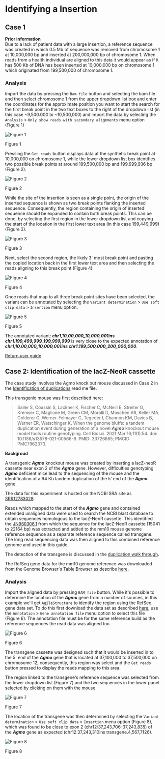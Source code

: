# Identifying a Insertion

## Case 1

__Prior information__  
Due to a lack of patient data with a large insertion, a reference sequence was created in which 0.5 Mb of sequence was removed from chromosome 1 at 10,000,000 bp and inserted at 200,000,000 bp of chromosome 1. When reads from a health individual are aligned to this data it would appear as if it has 500 Kb of DNA has been inserted at 10,000,000 bp on chromosome 1 which originated from 199,500,000 of chromosome 1.   

### Analysis
Import the data by pressing the ```Bam file``` button and selecting the bam file and then select chromosome 1 from the upper dropdown list box and enter the coordinates for the approximate position you want to start the search for the first break point in the  two text boxes to the right of the dropdown list (in this case ~9,500.000 to ~10,500,000) and import the data by selecting the ```Analysis``` > ```Only show reads with secondary alignments``` menu option (Figure 1)

![Figure 1](images/examples/figure1ins.jpg)

Figure 1

Pressing the ```Get reads``` button displays data at the synthetic break point at 10,000,000 on chromosome 1, while the lower dropdown list box identifies two possible break points at around 199,500,000 bp and 199,999,936 bp (Figure 2).   

![Figure 2](images/examples/figure2ins.jpg)

Figure 2

While the site of the insertion is seen as a single point, the origin of the inserted sequence is shown as two break points flanking the inserted sequence. Consequently, the region containing the origin of inserted sequence should be expanded to contain both break points. This can be done, by selecting the first region in the lower dropdown list and copying the start of the location in the first lower text area (in this case 199,449,999) (Figure 3). 

![Figure 3](images/examples/figure3ins.jpg)

Figure 3

Next, select the second region, the likely 3' most break point and pasting the copied location back in the first lower text area and then selecting the reads aligning to this break point (Figure 4)

![Figure 4](images/examples/figure4ins.jpg)

Figure 4

Once reads that map to all three break point sites have been selected, the variant can be annotated by selecting the ```Variant determination``` > ```Use soft clip data``` > ```Insertion``` menu option.

![Figure 5](images/examples/figure5ins.jpg)

Figure 5

The annotated variant: ___chr1,10,00,000_10,000,001ins chr1.199,499,999_199,999,999___ is very close to the expected annotation of ___chr1,10,00,000_10,000,001ins chr1.199,500,000_200_000,000___. 

[Return user guide](README.md#insertion)

## Case 2: Identification of the lacZ-NeoR cassette

The case study involves the Agmo knock out mouse discussed in Case 2 in the [Identification of duplications](duplication.md) read me file. 

This transgenic mouse was first described here:

> Sailer S, Coassin S, Lackner K, Fischer C, McNeill E, Streiter G, Kremser C, Maglione M, Green CM, Moralli D, Moschen AR, Keller MA, Golderer G, Werner-Felmayer G, Tegeder I, Channon KM, Davies B, Werner ER, Watschinger K. When the genome bluffs: a tandem duplication event during generation of a novel ___Agmo___ knockout mouse model fools routine genotyping. Cell Biosci. 2021 Mar 16;11(1):54. doi: 10.1186/s13578-021-00566-9. PMID: 33726865; PMCID: PMC7962373.

__Backgroud__

A transgenic ___Agmo___ knockout mouse was created by inserting a lacZ-neoR cassette near exon 2 of the ___Agmo___ gene. However, difficulties genotyping ___Agmo___ deficient mice lead to the sequencing of the mouse and the identification of a 94 Kb tandem duplication of the 5' end of the ___Agmo___ gene.  

The data for this experiment is hosted on the NCBI SRA site as [SRR12783028](https://www.ncbi.nlm.nih.gov/sra/?term=SRR9982133).  

Reads which mapped to the start of the ___Agmo___ gene and contained extended unaligned data were used to search the NCBI blast database to obtain sequences homologous to the lacZ-NeoR cassette. This identified the [JN960306.1](https://www.ncbi.nlm.nih.gov/nucleotide/JN960306.1?report=genbank&log$=nuclalign&blast_rank=3&RID=TWZMA063013) from which the sequence for the lacZ-NeoR cassette (15041 to 22164 bp) was extracted and added to the mm10 mouse genome reference sequence as a separate reference sequence called transgene. The long read sequencing data was then aligned to this combined reference genome and used in this guide.  

The detection of the transgene is discussed in the [duplication walk through](duplication.md).

The RefSeq gene data for the mm10 genome reference was downloaded from the Genome Browser's Table Browser as describe [here](downloadingOptionalFiles.md).

### Analysis

Import the aligned data by pressing ```BAM file``` button. While it's possible to determine the location of the ___Agmo___ gene from a number of sources, in this example we'll get ```AgileStructure``` to identify the region using the RefSeq gene data set. To do this first download the data set as described [here](downloadingOptionalFiles.md), use the ```Annotation``` > ```Gene annotation file``` menu option to select this file (Figure 6). The annotation file must be for the same reference build as the reference sequences the read data was aligned too.

![Figure 6](images/examples/figure1dup2.jpg)

Figure 6

The transgene cassette was designed such that it would be inserted in to the 5' end of the ___Agmo___ gene that is located at 37,100,000 to 37,500,000 on chromosome 12, consequently, this region was select and the ```Get reads``` button pressed to display the reads mapping to this area.

The region linked to the transgene's reference sequence was selected from the lower dropdown list (Figure 7) and the two sequences in the lower panel selected by clicking on them with the mouse. 

![Figure 7](images/examples/figure8dup2.jpg)

Figure 7

The location of the transgene was then determined by selecting the ```Variant determination``` > ```Use soft clip data``` > ```Insertion``` menu option (Figure 8), which was found to be close to exon 2 (chr12:37,243,706-37,243,835) of the ___Agmo___ gene as expected (chr12.37,243,310ins transgene.4,567,7126).

![Figure 8](images/examples/figure9dup2.jpg)

Figure 8
